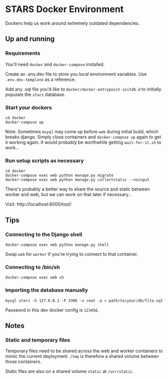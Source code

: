 # STARS Docker Environment

Dockers help us work around extremely outdated dependencies.

## Up and running

### Requirements

You'll need `docker` and `docker-compose` installed.

Create an .env.dev file to store you local environment variables. Use `.env.dev-template` as a reference.

Add any .sql file you'd like to `docker/docker-entrypoint-initdb.d` to initially populate the `stars` database.

### Start your dockers

```
cd docker
docker-compose up
```

Note: Sometimes `msyql` may come up before `web` during initial build, which breaks django. Simply close containers and `docker-compose up` again to get it working again. It would probably be worthwhile getting `wait-for-it.sh` to work...

### Run setup scripts as necessary

```
cd docker
docker-compose exec web python manage.py migrate
docker-compose exec web python manage.py collectstatic --noinput
```

There's probably a better way to share the source and static between worker and web, but we can work on that later if necessary...

Visit: http://localhost:8000/tool/

## Tips

### Connecting to the Django shell

```
docker-compose exec web python manage.py shell
```

Swap `web` for `worker` if you're trying to connect to that container.

### Connecting to /bin/sh

```
docker-compose exec web sh
```

### Importing the database manually

```
mysql stars -h 127.0.0.1 -P 3306 -u root -p < path/to/your/db/file.sql
```

Password in this dev docker config is `123456`.

## Notes

### Static and temporary files

Temporary files need to be shared across the web and worker containers to mimic the current deployment. `/tmp` is therefore a shared volume between those containers.

Static files are also on a shared volume `static` at `/usr/static`.
